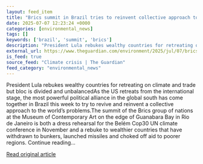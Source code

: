 ```yaml
---
layout: feed_item
title: "Brics summit in Brazil tries to reinvent collective approach to world’s problems | Jonathan Watts"
date: 2025-07-07 12:23:24 +0000
categories: [environmental_news]
tags: []
keywords: ['brazil', 'summit', 'brics']
description: "President Lula rebukes wealthy countries for retreating on climate and trade but bloc is divided and unbalancedAs the US retreats from the international stag..."
external_url: https://www.theguardian.com/environment/2025/jul/07/brics-summit-brazil-president-lula
is_feed: true
source_feed: "Climate crisis | The Guardian"
feed_category: "environmental_news"
---
```


President Lula rebukes wealthy countries for retreating on climate and trade but bloc is divided and unbalancedAs the US retreats from the international stage, the most powerful political alliance in the global south has come together in Brazil this week to try to revive and reinvent a collective approach to the world’s problems.The summit of the Brics group of nations at the Museum of Contemporary Art on the edge of Guanabara Bay in Rio de Janeiro is both a dress rehearsal for the Belém Cop30 UN climate conference in November and a rebuke to wealthier countries that have withdrawn to bunkers, launched missiles and choked off aid to poorer regions. Continue reading...

[Read original article](https://www.theguardian.com/environment/2025/jul/07/brics-summit-brazil-president-lula)
